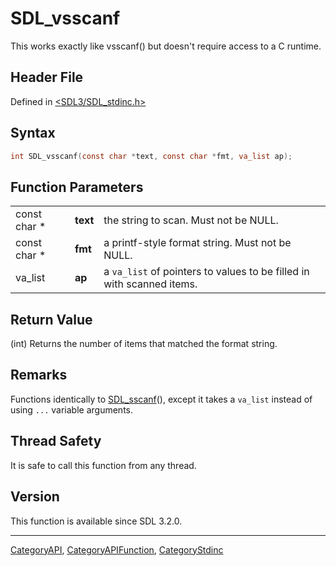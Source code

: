 # SDL_vsscanf

This works exactly like vsscanf() but doesn't require access to a C runtime.

## Header File

Defined in [<SDL3/SDL_stdinc.h>](https://github.com/libsdl-org/SDL/blob/main/include/SDL3/SDL_stdinc.h)

## Syntax

```c
int SDL_vsscanf(const char *text, const char *fmt, va_list ap);
```

## Function Parameters

|              |          |                                                                       |
| ------------ | -------- | --------------------------------------------------------------------- |
| const char * | **text** | the string to scan. Must not be NULL.                                 |
| const char * | **fmt**  | a printf-style format string. Must not be NULL.                       |
| va_list      | **ap**   | a `va_list` of pointers to values to be filled in with scanned items. |

## Return Value

(int) Returns the number of items that matched the format string.

## Remarks

Functions identically to [SDL_sscanf](SDL_sscanf)(), except it takes a
`va_list` instead of using `...` variable arguments.

## Thread Safety

It is safe to call this function from any thread.

## Version

This function is available since SDL 3.2.0.





----
[CategoryAPI](CategoryAPI), [CategoryAPIFunction](CategoryAPIFunction), [CategoryStdinc](CategoryStdinc)


